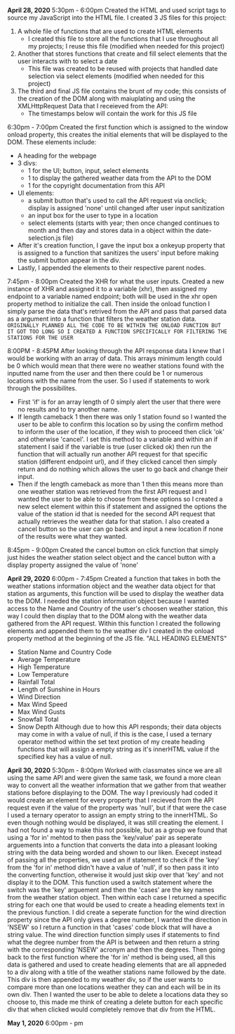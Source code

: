 <b>April 28, 2020</b>
5:30pm - 6:00pm
Created the HTML and used script tags to source my JavaScript into the HTML file. I created 3 JS files for this project:
1) A whole file of functions that are used to create HTML elements
    * I created this file to store all the functions that I use throughout all my projects; I reuse this file (modified when needed for this project)
2) Another that stores functions that create and fill select elements that the user interacts with to select a date
    * This file was created to be reused with projects that handled date selection via select elements (modified when needed for this project)
3) The third and final JS file contains the brunt of my code; this consists of the creation of the DOM along with maiuplating and using the XMLHttpRequest Data that I receieved from the API:
    * The timestamps below will contain the work for this JS file

6:30pm - 7:00pm
Created the first function which is assigned to the window onload property, this creates the initial elements that will be displayed to the DOM. These elements include:
* A heading for the webpage
* 3 divs:
    * 1 for the UI; button, input, select elements 
    * 1 to display the gathered weather data from the API to the DOM
    * 1 for the copyright documentation from this API
* UI elements:
    * a submit button that's used to call the API request via onclick; display is assigned 'none' until changed after user input sanitization
    * an input box for the user to type in a location
    * select elements (starts with year; then once changed continues to month and then day and stores data in a object within the date-selection.js file)
* After it's creation function, I gave the input box a onkeyup property that is assigned to a function that sanitizes the users' input before making the submit button appear in the div.
* Lastly, I appended the elements to their respective parent nodes.

7:45pm - 8:00pm
Created the XHR for what the user inputs. Created a new instance of XHR and assigned it to a variable (xhr), then assigned my endpoint to a variable named endpoint; both will be used in the xhr open property method to initialize the call. Then inside the onload function I simply parse the data that's retrived from the API and pass that parsed data as a argument into a function that filters the weather station data. `ORIGINALLY PLANNED ALL THE CODE TO BE WITHIN THE ONLOAD FUNCTION BUT IT GOT TOO LONG SO I CREATED A FUNCTION SPECIFICALLY FOR FILTERING THE STATIONS FOR THE USER`

8:00PM - 8:45PM
After looking through the API response data I knew that I would be working with an array of data. This arrays minimum length could be 0 which would mean that there were no weather stations found with the inputted name from the user and then there could be 1 or numerous locations with the name from the user. So I used if statements to work through the possibilites.
* First 'if' is for an array length of 0 simply alert the user that there were no results and to try another name.
* If length cameback 1 then there was only 1 station found so I wanted the user to be able to confirm this location so by using the confirm method to inform the user of the location, if they wish to proceed then click 'ok' and otherwise 'cancel'. I set this method to a variable and within an if statement I said if the variable is true (user clicked ok) then run the function that will actually run another API request for that specific station (different endpoint url), and if they clicked cancel then simply return and do nothing which allows the user to go back and change their input.
* Then if the length cameback as more than 1 then this means more than one weather station was retrieved from the first API request and I wanted the user to be able to choose from these options so I created a new select element within this if statement and assigned the options the value of the station id that is needed for the second API request that actually retrieves the weather data for that station. I also created a cancel button so the user can go back and input a new location if none of the results were what they wanted.

8:45pm - 9:00pm
Created the cancel button on click function that simply just hides the weather station select object and the cancel button with a display property assigned the value of 'none'

<b>April 29, 2020</b>
6:00pm - 7:45pm
Created a function that takes in both the weather stations information object and the weather data object for that station as arguments, this function will be used to display the weather data to the DOM. I needed the station information object because I wanted access to the Name and Country of the user's choosen weather station, this way I could then display that to the DOM along with the weather data gathered from the API request. Within this function I created the following elements and appended them to the weather div I created in the onload property method at the beginning of the JS file.
"ALL HEADING ELEMENTS"
* Station Name and Country Code
* Average Temperature
* High Temperature
* Low Temperature
* Rainfall Total
* Length of Sunshine in Hours
* Wind Direction
* Max Wind Speed
* Max Wind Gusts
* Snowfall Total
* Snow Depth
Although due to how this API responds; their data objects may come in with a value of null, if this is the case, I used a ternary operator method within the set text protion of my create heading functions that will assign a empty string as it's innerHTML value if the specified key has a value of null.

<b>April 30, 2020</b>
5:30pm - 8:00pm
Worked with classmates since we are all using the same API and were given the same task, we found a more clean way to convert all the weather information that we gather from that weather stations before displaying to the DOM. The way I previously had coded it would create an element for every property that I recieved from the API request even if the value of the property was 'null', but if that were the case I used a ternary operator to assign an empty string to the innerHTML. So even though nothing would be displayed, it was still creating the element. I had not found a way to make this not possible, but as a group we found that using a 'for in' mehtod to then pass the 'key/value' pair as seperate arguements into a function that converts the data into a pleasant looking string with the data being worded and shown to our liken. Execept instead of passing all the properties, we used an if statement to check if the 'key' from the 'for in' method didn't have a value of 'null', if so then pass it into the converting function, otherwise it would just skip over that 'key' and not display it to the DOM.
This function used a switch statement where the switch was the 'key' arguement and then the 'cases' are the key names from the weather station object. Then within each case I returned a specific string for each one that would be used to create a heading elements text in the previous function.
I did create a seperate function for the wind direction property since the API only gives a degree number, I wanted the direction in 'NSEW' so I return a function in that 'cases' code block that will have a string value. The wind direction function simply uses if statements to find what the degree number from the API is between and then return a string with the corresponding 'NSEW' acronym and then the degrees.
Then going back to the first function where the 'for in' method is being used, all this data is gathered and used to create heading elements that are all appneded to a div along with a title of the weather stations name followed by the date. This div is then appended to my weather div, so if the user wants to compare more than one locations weather they can and each will be in its own div. Then I wanted the user to be able to delete a locations data they so choose to, this made me think of creating a delete button for each specific div that when clicked would completely remove that div from the HTML.

<b>May 1, 2020</b>
6:00pm - pm
